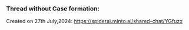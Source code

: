 ### Thread without Case formation:
Created on 27th July,2024: https://spiderai.minto.ai/shared-chat/YGfuzx
